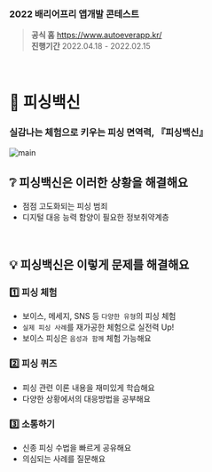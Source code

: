 ### 2022 배리어프리 앱개발 콘테스트 
> **공식 홈**  https://www.autoeverapp.kr/ </br> 
> **진행기간**  2022.04.18 - 2022.02.15
</br>

# :syringe: 피싱백신
### 실감나는 체험으로 키우는 피싱 면역력, 『피싱백신』
![main](https://user-images.githubusercontent.com/86199517/212774173-34420137-a3a0-4992-8803-b165c90d3456.png)

## :grey_question: 피싱백신은 이러한 상황을 해결해요
- 점점 고도화되는 피싱 범죄 </br>
- 디지털 대응 능력 함양이 필요한 정보취약계층
</br>


## :bulb: 피싱백신은 이렇게 문제를 해결해요
###  :one: 피싱 체험
- 보이스, 메세지, SNS 등 `다양한 유형`의 피싱 체험
- `실제 피싱 사례`를 재가공한 체험으로 실전력 Up!
- 보이스 피싱은 `음성과 함께` 체험 가능해요

###  :two: 피싱 퀴즈
- 피싱 관련 이론 내용을 재미있게 학습해요
- 다양한 상황에서의 대응방법을 공부해요

###  :three: 소통하기
- 신종 피싱 수법을 빠르게 공유해요
- 의심되는 사례를 질문해요
